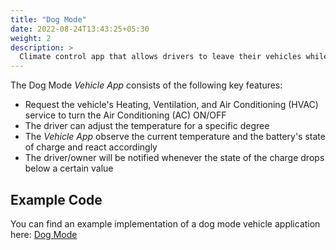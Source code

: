 ```yaml
---
title: "Dog Mode"
date: 2022-08-24T13:43:25+05:30
weight: 2
description: >
  Climate control app that allows drivers to leave their vehicles while keeping the air conditioning system of the vehicle active for their pets.
---
```


The Dog Mode _Vehicle App_ consists of the following key features:

- Request the vehicle's Heating, Ventilation, and Air Conditioning (HVAC) service to turn the Air Conditioning (AC) ON/OFF
- The driver can adjust the temperature for a specific degree
- The _Vehicle App_ observe the current temperature and the battery's state of charge and react accordingly
- The driver/owner will be notified whenever the state of the charge drops below a certain value

## Example Code

You can find an example implementation of a dog mode vehicle application here:
[Dog Mode](https://github.com/eclipse-velocitas/vehicle-app-python-sdk/tree/main/examples/dog-mode)
